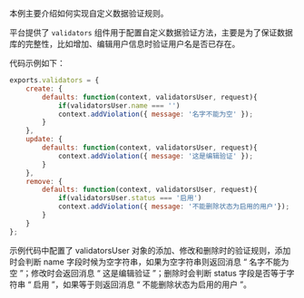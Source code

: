 本例主要介绍如何实现自定义数据验证规则。

平台提供了 `validators` 组件用于配置自定义数据验证方法，主要是为了保证数据库的完整性，比如增加、编辑用户信息时验证用户名是否已存在。

代码示例如下：

```js
exports.validators = {
    create: {
        defaults: function(context, validatorsUser, request){
            if(validatorsUser.name === '')
            context.addViolation({ message: '名字不能为空' });
        }
    },
    update: {
        defaults: function(context, validatorsUser, request){
            context.addViolation({ message: '这是编辑验证' });
        }
    },
    remove: {
        defaults: function(context, validatorsUser, request){
            if(validatorsUser.status === '启用')
            context.addViolation({ message: '不能删除状态为启用的用户'});
        }
    }
};

```
示例代码中配置了 validatorsUser 对象的添加、修改和删除时的验证规则，添加时会判断 name 字段时候为空字符串，如果为空字符串则返回消息 “ 名字不能为空 ”；修改时会返回消息 “ 这是编辑验证 ”；删除时会判断 status 字段是否等于字符串 “ 启用 ”，如果等于则返回消息 “ 不能删除状态为启用的用户 ”。


